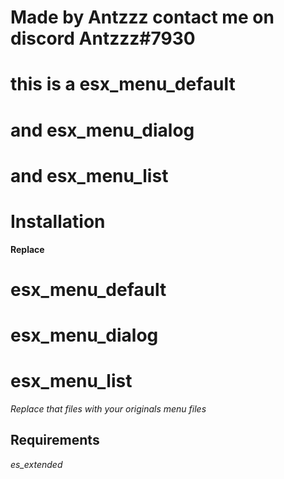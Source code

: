 # Made by Antzzz contact me on discord **Antzzz#7930**



# this is a esx_menu_default
# and esx_menu_dialog
# and esx_menu_list



# Installation

**Replace**

# esx_menu_default
# esx_menu_dialog
# esx_menu_list

*Replace that files with your originals menu files*




## Requirements
*es_extended*
